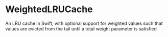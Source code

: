 # WeightedLRUCache
An LRU cache in Swift, with optional support for weighted values such that values are evicted from the tail until a total weight parameter is satisfied

